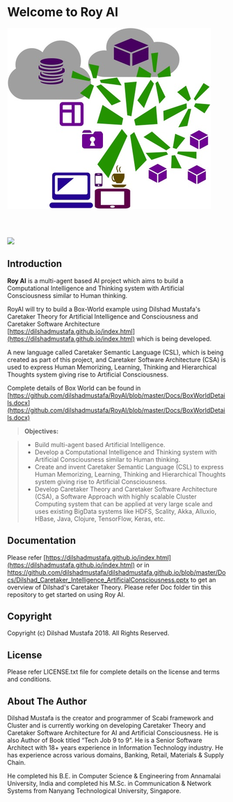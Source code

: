 Welcome to Roy AI
===================

![Scabi Logo](https://raw.githubusercontent.com/dilshadmustafa/scabi/master/Scabi_logo.jpg)

<br>
<br>

[![](https://www.paypalobjects.com/en_US/i/btn/btn_donateCC_LG.gif)](https://www.paypal.com/cgi-bin/webscr?cmd=_s-xclick&hosted_button_id=H4V87SN5M2GG2)

Introduction
-------------

**Roy AI** is a multi-agent based AI project which aims to build a Computational Intelligence and Thinking system with Artificial Consciousness similar to Human thinking. 

RoyAI will try to build a Box-World example using Dilshad Mustafa's Caretaker Theory for Artificial Intelligence and Consciousness and Caretaker Software Architecture [https://dilshadmustafa.github.io/index.html](https://dilshadmustafa.github.io/index.html) which is being developed.

A new language called Caretaker Semantic Language (CSL), which is being created as part of this project, and Caretaker Software Architecture (CSA) is used to express Human Memorizing, Learning, Thinking and Hierarchical Thoughts system giving rise to Artificial Consciousness.

Complete details of Box World can be found in [https://github.com/dilshadmustafa/RoyAI/blob/master/Docs/BoxWorldDetails.docx](https://github.com/dilshadmustafa/RoyAI/blob/master/Docs/BoxWorldDetails.docx)

> **Objectives:**

> - Build multi-agent based Artificial Intelligence.
> - Develop a Computational Intelligence and Thinking system with Artificial Consciousness similar to Human thinking.
> - Create and invent Caretaker Semantic Language (CSL) to express Human Memorizing, Learning, Thinking and Hierarchical Thoughts system giving rise to Artificial Consciousness.
>  - Develop Caretaker Theory and Caretaker Software Architecture (CSA), a Software Approach with highly scalable Cluster Computing system that can be applied at very large scale and uses existing BigData systems like HDFS, Scality, Akka, Alluxio, HBase, Java, Clojure, TensorFlow, Keras, etc.



## Documentation ##

Please refer [https://dilshadmustafa.github.io/index.html](https://dilshadmustafa.github.io/index.html) or in https://github.com/dilshadmustafa/dilshadmustafa.github.io/blob/master/Docs/Dilshad_Caretaker_Intelligence_ArtificialConsciousness.pptx to get an overview of Dilshad's Caretaker Theory. Please refer Doc folder tin this repository to get started on using Roy AI.



Copyright
-------------------

Copyright (c) Dilshad Mustafa 2018. All Rights Reserved.

License
-------------

Please refer LICENSE.txt file for complete details on the license and terms and conditions.

About The Author
--------------------

Dilshad Mustafa is the creator and programmer of Scabi framework and Cluster and is currently working on developing Caretaker Theory and Caretaker Software Architecture for AI and Artificial Consciousness. He is also Author of Book titled “Tech Job 9 to 9”. He is a Senior Software Architect with 18+ years experience in Information Technology industry. He has experience across various domains, Banking, Retail, Materials & Supply Chain.

He completed his B.E. in Computer Science & Engineering from Annamalai University, India and completed his M.Sc. in Communication & Network Systems from Nanyang Technological University, Singapore.






